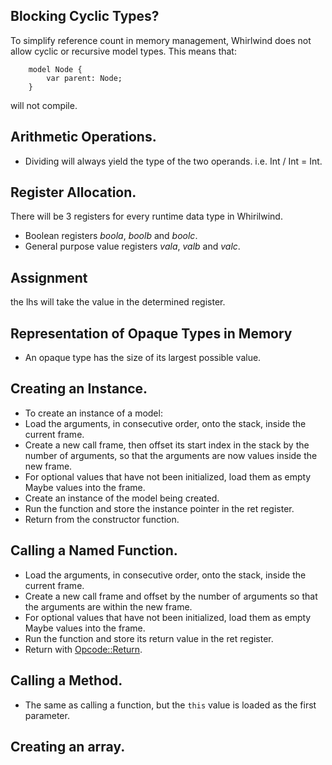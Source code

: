 ## Blocking Cyclic Types?

To simplify reference count in memory management, Whirlwind does not allow cyclic or recursive model types.
This means that:

```wrl
    model Node {
        var parent: Node;
    }
```

will not compile.

## Arithmetic Operations.

-  Dividing will always yield the type of the two operands. i.e. Int / Int = Int.

## Register Allocation.

There will be 3 registers for every runtime data type in Whirilwind.

-  Boolean registers _boola_, _boolb_ and _boolc_.
-  General purpose value registers _vala_, _valb_ and _valc_.

## Assignment

the lhs will take the value in the determined register.

## Representation of Opaque Types in Memory

-  An opaque type has the size of its largest possible value.

## Creating an Instance.

-  To create an instance of a model:
-  Load the arguments, in consecutive order, onto the stack, inside the current frame.
-  Create a new call frame, then offset its start index in the stack by the number of arguments, so that the arguments are now values inside the new frame.
-  For optional values that have not been initialized, load them as empty Maybe values into the frame.
-  Create an instance of the model being created.
-  Run the function and store the instance pointer in the ret register.
-  Return from the constructor function.

## Calling a Named Function.

-  Load the arguments, in consecutive order, onto the stack, inside the current frame.
-  Create a new call frame and offset by the number of arguments so that the arguments are within the new frame.
-  For optional values that have not been initialized, load them as empty Maybe values into the frame.
-  Run the function and store its return value in the ret register.
-  Return with [Opcode::Return](./opcode.rs).

## Calling a Method.

-  The same as calling a function, but the `this` value is loaded as the first parameter.

## Creating an array.

